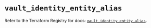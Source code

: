 # `vault_identity_entity_alias`

Refer to the Terraform Registry for docs: [`vault_identity_entity_alias`](https://registry.terraform.io/providers/hashicorp/vault/3.24.0/docs/resources/identity_entity_alias).
